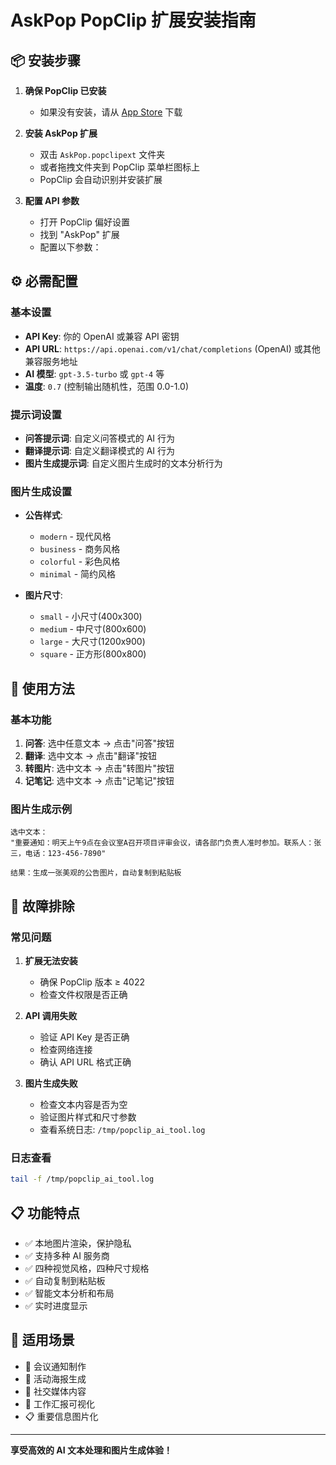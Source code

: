 # AskPop PopClip 扩展安装指南

## 📦 安装步骤

1. **确保 PopClip 已安装**
   - 如果没有安装，请从 [App Store](https://apps.apple.com/app/popclip/id445189367) 下载

2. **安装 AskPop 扩展**
   - 双击 `AskPop.popclipext` 文件夹
   - 或者拖拽文件夹到 PopClip 菜单栏图标上
   - PopClip 会自动识别并安装扩展

3. **配置 API 参数**
   - 打开 PopClip 偏好设置
   - 找到 "AskPop" 扩展
   - 配置以下参数：

## ⚙️ 必需配置

### 基本设置
- **API Key**: 你的 OpenAI 或兼容 API 密钥
- **API URL**: `https://api.openai.com/v1/chat/completions` (OpenAI) 或其他兼容服务地址
- **AI 模型**: `gpt-3.5-turbo` 或 `gpt-4` 等
- **温度**: `0.7` (控制输出随机性，范围 0.0-1.0)

### 提示词设置
- **问答提示词**: 自定义问答模式的 AI 行为
- **翻译提示词**: 自定义翻译模式的 AI 行为
- **图片生成提示词**: 自定义图片生成时的文本分析行为

### 图片生成设置
- **公告样式**: 
  - `modern` - 现代风格
  - `business` - 商务风格  
  - `colorful` - 彩色风格
  - `minimal` - 简约风格

- **图片尺寸**:
  - `small` - 小尺寸(400x300)
  - `medium` - 中尺寸(800x600) 
  - `large` - 大尺寸(1200x900)
  - `square` - 正方形(800x800)

## 🚀 使用方法

### 基本功能
1. **问答**: 选中任意文本 → 点击"问答"按钮
2. **翻译**: 选中文本 → 点击"翻译"按钮  
3. **转图片**: 选中文本 → 点击"转图片"按钮
4. **记笔记**: 选中文本 → 点击"记笔记"按钮

### 图片生成示例
```
选中文本：
"重要通知：明天上午9点在会议室A召开项目评审会议，请各部门负责人准时参加。联系人：张三，电话：123-456-7890"

结果：生成一张美观的公告图片，自动复制到粘贴板
```

## 🔧 故障排除

### 常见问题
1. **扩展无法安装**
   - 确保 PopClip 版本 ≥ 4022
   - 检查文件权限是否正确

2. **API 调用失败**
   - 验证 API Key 是否正确
   - 检查网络连接
   - 确认 API URL 格式正确

3. **图片生成失败**
   - 检查文本内容是否为空
   - 验证图片样式和尺寸参数
   - 查看系统日志: `/tmp/popclip_ai_tool.log`

### 日志查看
```bash
tail -f /tmp/popclip_ai_tool.log
```

## 📋 功能特点

- ✅ 本地图片渲染，保护隐私
- ✅ 支持多种 AI 服务商
- ✅ 四种视觉风格，四种尺寸规格
- ✅ 自动复制到粘贴板
- ✅ 智能文本分析和布局
- ✅ 实时进度显示

## 🎯 适用场景

- 📢 会议通知制作
- 🎨 活动海报生成  
- 📱 社交媒体内容
- 💼 工作汇报可视化
- 📋 重要信息图片化

---

**享受高效的 AI 文本处理和图片生成体验！** 